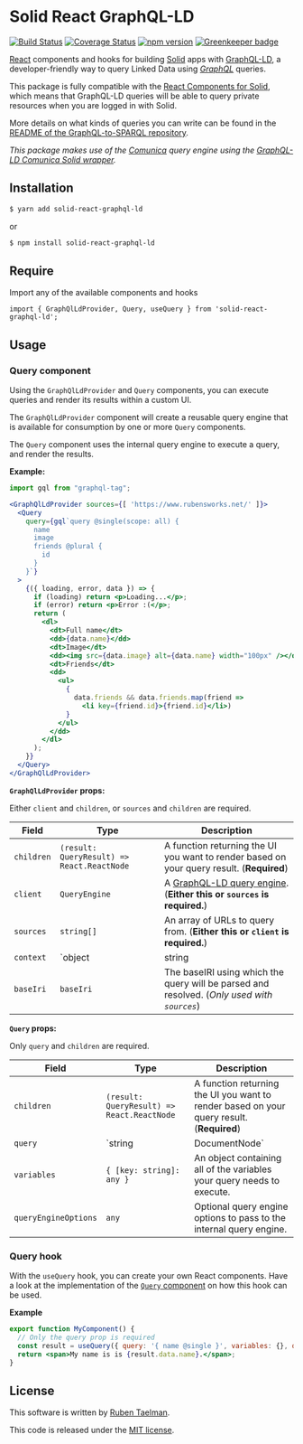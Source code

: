 # Solid React GraphQL-LD

[![Build Status](https://travis-ci.org/rubensworks/solid-react-graphql-ld.js.svg?branch=master)](https://travis-ci.org/rubensworks/solid-react-graphql-ld.js)
[![Coverage Status](https://coveralls.io/repos/github/rubensworks/solid-react-graphql-ld.js/badge.svg?branch=master)](https://coveralls.io/github/rubensworks/solid-react-graphql-ld.js?branch=master)
[![npm version](https://badge.fury.io/js/solid-react-graphql-ld.svg)](https://www.npmjs.com/package/solid-react-graphql-ld) [![Greenkeeper badge](https://badges.greenkeeper.io/rubensworks/solid-react-graphql-ld.js.svg)](https://greenkeeper.io/)

[React](https://reactjs.org/) components and hooks for building [Solid](https://solid.inrupt.com/) apps with [GraphQL-LD](https://github.com/rubensworks/graphql-ld.js),
a developer-friendly way to query Linked Data using _[GraphQL](https://graphql.org/)_ queries.

This package is fully compatible with the [React Components for Solid](https://github.com/solid/react-components),
which means that GraphQL-LD queries will be able to query private resources when you are logged in with Solid.

More details on what kinds of queries you can write can be found in the [README of the GraphQL-to-SPARQL repository](https://github.com/rubensworks/graphql-to-sparql.js).

_This package makes use of the [Comunica](Comunica) query engine using the [GraphQL-LD Comunica Solid wrapper](https://github.com/rubensworks/graphql-ld-comunica-solid.js)._

## Installation

```bash
$ yarn add solid-react-graphql-ld
```

or

```bash
$ npm install solid-react-graphql-ld
```

## Require

Import any of the available components and hooks

```
import { GraphQlLdProvider, Query, useQuery } from 'solid-react-graphql-ld';
```

## Usage

### Query component

Using the `GraphQlLdProvider` and `Query` components,
you can execute queries and render its results within a custom UI.

The `GraphQlLdProvider` component will create a reusable query engine
that is available for consumption by one or more `Query` components.

The `Query` component uses the internal query engine
to execute a query, and render the results.

**Example:**
```jsx
import gql from "graphql-tag";

<GraphQlLdProvider sources={[ 'https://www.rubensworks.net/' ]}>
  <Query
    query={gql`query @single(scope: all) {
      name
      image
      friends @plural {
        id
      }
    }`}
  >
    {({ loading, error, data }) => {
      if (loading) return <p>Loading...</p>;
      if (error) return <p>Error :(</p>;
      return (
        <dl>
          <dt>Full name</dt>
          <dd>{data.name}</dd>
          <dt>Image</dt>
          <dd><img src={data.image} alt={data.name} width="100px" /></dd>
          <dt>Friends</dt>
          <dd>
            <ul>
              {
                data.friends && data.friends.map(friend =>
                  <li key={friend.id}>{friend.id}</li>)
              }
            </ul>
          </dd>
        </dl>
      );
    }}
  </Query>
</GraphQlLdProvider>
```

**`GraphQlLdProvider` props:**

Either `client` and `children`, or `sources` and `children` are required.

| Field | Type | Description |
| ----- | ---- | ----------- |
| `children` | `(result: QueryResult) => React.ReactNode` | A function returning the UI you want to render based on your query result. (**Required**) |
| `client` | `QueryEngine` | A [GraphQL-LD query engine](https://github.com/rubensworks/GraphQL-LD.js). (**Either this or `sources` is required.**) |
| `sources` | `string[]` | An array of URLs to query from. (**Either this or `client` is required.**) |
| `context` | `object | string | any[]` | A JSON-LD context, which can be either a local object or an URL. Defaults to [`@solid/context`](https://github.com/solid/context/blob/master/context.json). (_Only used with `sources`_) |
| `baseIri` | `baseIri` | The baseIRI using which the query will be parsed and resolved. (_Only used with `sources`_) |

**`Query` props:**

Only `query` and `children` are required.

| Field | Type | Description |
| ----- | ---- | ----------- |
| `children` | `(result: QueryResult) => React.ReactNode` | A function returning the UI you want to render based on your query result. (**Required**) |
| `query` | `string | DocumentNode` | A GraphQL query string or document parsed into an AST by [graphql-tag](graphql-tag). (**Required**) |
| `variables` | `{ [key: string]: any }` | An object containing all of the variables your query needs to execute. |
| `queryEngineOptions` | `any` | Optional query engine options to pass to the internal query engine. |

### Query hook

With the `useQuery` hook, you can create your own React components.
Have a look at the implementation of the [`Query` component](https://github.com/rubensworks/solid-react-graphql-ld.js/blob/master/lib/components/Query.tsx)
on how this hook can be used.

**Example**
```jsx
export function MyComponent() {
  // Only the query prop is required
  const result = useQuery({ query: '{ name @single }', variables: {}, queryEngineOptions: {} });
  return <span>My name is is {result.data.name}.</span>;
}
```

## License
This software is written by [Ruben Taelman](http://rubensworks.net/).

This code is released under the [MIT license](http://opensource.org/licenses/MIT).
